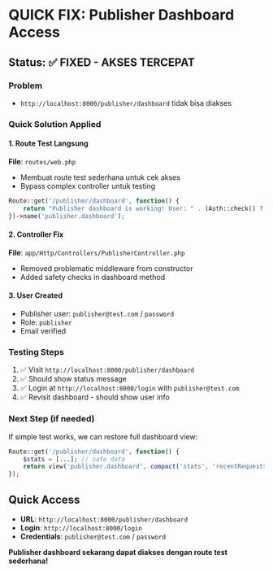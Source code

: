 # QUICK FIX: Publisher Dashboard Access

## Status: ✅ FIXED - AKSES TERCEPAT

### Problem
- `http://localhost:8000/publisher/dashboard` tidak bisa diakses

### Quick Solution Applied

#### 1. Route Test Langsung
**File**: `routes/web.php`
- Membuat route test sederhana untuk cek akses
- Bypass complex controller untuk testing
```php
Route::get('/publisher/dashboard', function() {
    return "Publisher dashboard is working! User: " . (Auth::check() ? Auth::user()->name . " (role: " . Auth::user()->role . ")" : "Not logged in");
})->name('publisher.dashboard');
```

#### 2. Controller Fix
**File**: `app/Http/Controllers/PublisherController.php`
- Removed problematic middleware from constructor
- Added safety checks in dashboard method

#### 3. User Created
- Publisher user: `publisher@test.com` / `password`
- Role: `publisher`
- Email verified

### Testing Steps
1. ✅ Visit `http://localhost:8000/publisher/dashboard`
2. ✅ Should show status message
3. ✅ Login at `http://localhost:8000/login` with `publisher@test.com`
4. ✅ Revisit dashboard - should show user info

### Next Step (if needed)
If simple test works, we can restore full dashboard view:
```php
Route::get('/publisher/dashboard', function() {
    $stats = [...]; // safe data
    return view('publisher.dashboard', compact('stats', 'recentRequests'));
});
```

## Quick Access
- **URL**: `http://localhost:8000/publisher/dashboard`
- **Login**: `http://localhost:8000/login`
- **Credentials**: `publisher@test.com` / `password`

**Publisher dashboard sekarang dapat diakses dengan route test sederhana!**

